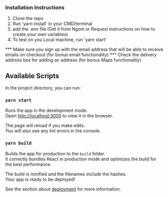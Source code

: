 ### Installation Instructions 

1. Clone the repo
2. Run 'yarn install' in your CMD/terminal
3. add the .env file (Get it from Ngoni or Request instructions on how to create your own variables)
4. To test on you Local machine, run 'yarn start'

*** Make sure you sign up with the email address that will be able to receive emails on checkout (for bonus email functionality)
*** Check the delivery address box for adding an address (for bonus Maps functionality)

## Available Scripts

In the project directory, you can run:

### `yarn start`

Runs the app in the development mode.\
Open [http://localhost:3000](http://localhost:3000) to view it in the browser.

The page will reload if you make edits.\
You will also see any lint errors in the console.


### `yarn build`

Builds the app for production to the `build` folder.\
It correctly bundles React in production mode and optimizes the build for the best performance.

The build is minified and the filenames include the hashes.\
Your app is ready to be deployed!

See the section about [deployment](https://facebook.github.io/create-react-app/docs/deployment) for more information.





